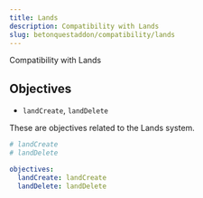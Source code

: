 ```yaml
---
title: Lands
description: Compatibility with Lands
slug: betonquestaddon/compatibility/lands
---
```


Compatibility with Lands

## **Objectives**
- `landCreate`, `landDelete`

These are objectives related to the Lands system.

```yaml
# landCreate
# landDelete

objectives:
  landCreate: landCreate
  landDelete: landDelete
```